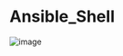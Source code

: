 # Ansible_Shell

![image](https://user-images.githubusercontent.com/94777300/144801783-475625ad-7af1-4a0a-9ede-13afff7579d5.png)
